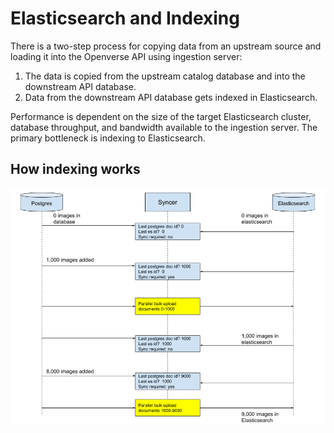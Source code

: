 # Elasticsearch and Indexing

There is a two-step process for copying data from an upstream source and loading
it into the Openverse API using ingestion server:

1. The data is copied from the upstream catalog database and into the downstream
   API database.
2. Data from the downstream API database gets indexed in Elasticsearch.

Performance is dependent on the size of the target Elasticsearch cluster,
database throughput, and bandwidth available to the ingestion server. The
primary bottleneck is indexing to Elasticsearch.

## How indexing works

![How indexing works](./howitworks.png)
